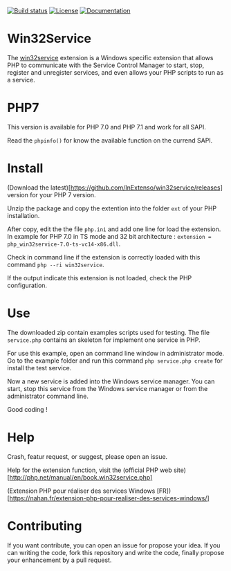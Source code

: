 [![Build status](https://ci.appveyor.com/api/projects/status/7wqljie1knsrtfkh/branch/php7?svg=true)](https://ci.appveyor.com/project/macintoshplus/win32service/branch/php7)
[![License](https://img.shields.io/badge/license-PHP_License-blue.svg)](http://www.php.net/license/3_01.txt)
[![Documentation](https://img.shields.io/badge/manual-win32service-blue.svg)](http://php.net/manual/en/book.win32service.php)

# Win32Service

The [win32service](https://pecl.php.net/package/win32service) extension is a Windows specific extension that allows PHP to communicate with the Service Control Manager to start, stop, register and unregister services, and even allows your PHP scripts to run as a service.

# PHP7

This version is available for PHP 7.0 and PHP 7.1 and work for all SAPI.

Read the `phpinfo()` for know the available function on the currend SAPI.


# Install

(Download the latest)[https://github.com/InExtenso/win32service/releases] version for your PHP 7 version.

Unzip the package and copy the extention into the folder `ext` of your PHP installation.

After copy, edit the the file `php.ini` and add one line for load the extension. In example for PHP 7.0 in TS mode and 32 bit architecture : `extension = php_win32service-7.0-ts-vc14-x86.dll`.

Check in command line if the extension is correctly loaded with this command `php --ri win32service`.

If the output indicate this extension is not loaded, check the PHP configuration.

# Use

The downloaded zip contain examples scripts used for testing. The file `service.php` contains an skeleton for implement one service in PHP.

For use this example, open an command line window in administrator mode. Go to the example folder and run this command `php service.php create` for install the test service.

Now a new service is added into the Windows service manager. You can start, stop this service from the Windows service manager or from the administrator command line.

Good coding !

# Help

Crash, featur request, or suggest, please open an issue.

Help for the extension function, visit the (official PHP web site)[http://php.net/manual/en/book.win32service.php]

(Extension PHP pour réaliser des services Windows [FR])[https://nahan.fr/extension-php-pour-realiser-des-services-windows/]

# Contributing

If you want contribute, you can open an issue for propose your idea. If you can writing the code, fork this repository and write the code, finally propose your enhancement by a pull request.
